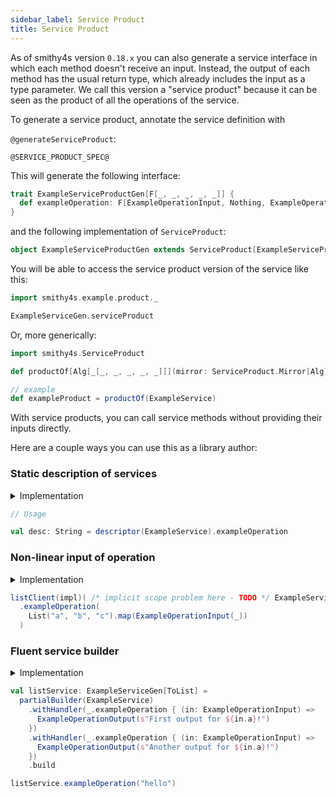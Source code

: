```yaml
---
sidebar_label: Service Product
title: Service Product
---
```


As of smithy4s version `0.18.x` you can also generate a service interface in
which each method doesn't receive an input. Instead, the output of each method
has the usual return type, which already includes the input as a type parameter.
We call this version a "service product" because it can be seen as the product
of all the operations of the service.

To generate a service product, annotate the service definition with

`@generateServiceProduct`:

```smithy
@SERVICE_PRODUCT_SPEC@
```

This will generate the following interface:

```scala
trait ExampleServiceProductGen[F[_, _, _, _, _]] {
  def exampleOperation: F[ExampleOperationInput, Nothing, ExampleOperationOutput, Nothing, Nothing]
}
```

and the following implementation of `ServiceProduct`:

```scala
object ExampleServiceProductGen extends ServiceProduct[ExampleServiceProductGen]
```

You will be able to access the service product version of the service like this:

```scala mdoc
import smithy4s.example.product._

ExampleServiceGen.serviceProduct
```

Or, more generically:

```scala mdoc
import smithy4s.ServiceProduct

def productOf[Alg[_[_, _, _, _, _]]](mirror: ServiceProduct.Mirror[Alg]) = mirror.serviceProduct

// example
def exampleProduct = productOf(ExampleService)
```

With service products, you can call service methods without providing their inputs directly.

Here are a couple ways you can use this as a library author:

### Static description of services

<details>
<summary>Implementation</summary>

```scala mdoc
import smithy4s.kinds.PolyFunction5

type Describe[_, _, _, _, _] = String

def descriptor[Alg[_[_, _, _, _, _]]](mirror: ServiceProduct.Mirror[Alg]): mirror.Prod[Describe] =
  mirror
    .serviceProduct
    .mapK5(
      mirror.serviceProduct.endpointsProduct,
      new PolyFunction5[mirror.serviceProduct.service.Endpoint, Describe] {

        override def apply[I, E, O, SI, SO](
          fa: mirror.serviceProduct.service.Endpoint[I, E, O, SI, SO]
        ): Describe[I, E, O, SI, SO] =
          s"def ${fa.name}(input: ${fa.input.shapeId.name}): ${fa.output.shapeId.name}"

      },
    )
```

</details>

```scala mdoc
// Usage

val desc: String = descriptor(ExampleService).exampleOperation
```

### Non-linear input of operation

<details>
<summary>Implementation</summary>

```scala mdoc
import smithy4s.ShapeId

type Id[A] = A

val impl: ExampleService[Id] =
  new ExampleService[Id] {

    override def exampleOperation(input: String): ExampleOperationOutput = ExampleOperationOutput(
      s"Output for $input!"
    )

  }

type ListClient[I, _, O, _, _] = List[I] => List[O]

def listClient[Alg[_[_, _, _, _, _]], Prod[_[_, _, _, _, _]]](
  impl: smithy4s.kinds.FunctorAlgebra[Alg, Id]
)(
  implicit sp: ServiceProduct.Aux[Prod, Alg]
): Prod[ListClient] = sp
  .mapK5(
    sp.endpointsProduct,
    new PolyFunction5[sp.service.Endpoint, ListClient] {

      private val interp = sp.service.toPolyFunction(impl)

      override def apply[I, E, O, SI, SO](
        fa: sp.service.Endpoint[I, E, O, SI, SO]
      ): List[I] => List[O] = _.map(in => interp(fa.wrap(in)))

    },
  )
```

</details>

```scala mdoc
listClient(impl)( /* implicit scope problem here - TODO */ ExampleService.serviceProduct)
  .exampleOperation(
    List("a", "b", "c").map(ExampleOperationInput(_))
  )
```

### Fluent service builder

<details>
<summary>Implementation</summary>

```scala mdoc

type ToList[_, _, O, _, _] = List[O]

trait EndpointHandlerBuilder[I, E, O, SI, SO] {
  def apply(f: I => O): EndpointHandler
}

sealed trait EndpointHandler {
  type I_
  type O_
  def id: ShapeId
  def function: I_ => O_
}

case class PartialBuilder[Alg[_[_, _, _, _, _]], Prod[_[_, _, _, _, _]]](
  mirror: ServiceProduct.Mirror.Aux[Alg, Prod],
  handlers: List[EndpointHandler],
) {
  private val sp: ServiceProduct.Aux[Prod, Alg] = mirror.serviceProduct

  private val ehbProduct = sp
    .mapK5(
      sp.endpointsProduct,
      new PolyFunction5[sp.service.Endpoint, EndpointHandlerBuilder] {

        override def apply[I, E, O, SI, SO](
          fa: sp.service.Endpoint[I, E, O, SI, SO]
        ): EndpointHandlerBuilder[I, E, O, SI, SO] =
          new EndpointHandlerBuilder[I, E, O, SI, SO] {

            override def apply(f: I => O): EndpointHandler =
              new EndpointHandler {
                type I_ = I
                type O_ = O
                override val id: ShapeId = fa.id
                override val function: I_ => O_ = f
              }

          }

      },
    )

  def build: Alg[ToList] = sp
    .service
    .algebra(new sp.service.EndpointCompiler[ToList] {

      override def apply[I, E, O, SI, SO](
        fa: sp.service.Endpoint[I, E, O, SI, SO]
      ): I => List[O] = {

        val matchingHandlers = handlers
          .filter(_.id == fa.id)
          // A bit of type unsafety, to simplify things
          .map(_.function.asInstanceOf[I => O])

        i => matchingHandlers.map(_.apply(i))

      }

    })

  def withHandler(
    op: Prod[EndpointHandlerBuilder] => EndpointHandler
  ): PartialBuilder[Alg, Prod] = copy(handlers = handlers :+ op(ehbProduct))

}

def partialBuilder[Alg[_[_, _, _, _, _]]](
  mirror: ServiceProduct.Mirror[Alg]
): PartialBuilder[Alg, mirror.Prod] = new PartialBuilder[Alg, mirror.Prod](mirror, handlers = Nil)
```

</details>

```scala mdoc
val listService: ExampleServiceGen[ToList] =
  partialBuilder(ExampleService)
    .withHandler(_.exampleOperation { (in: ExampleOperationInput) =>
      ExampleOperationOutput(s"First output for ${in.a}!")
    })
    .withHandler(_.exampleOperation { (in: ExampleOperationInput) =>
      ExampleOperationOutput(s"Another output for ${in.a}!")
    })
    .build

listService.exampleOperation("hello")
```
